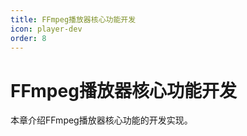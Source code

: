```yaml
---
title: FFmpeg播放器核心功能开发
icon: player-dev
order: 8
---
```


# FFmpeg播放器核心功能开发

本章介绍FFmpeg播放器核心功能的开发实现。

